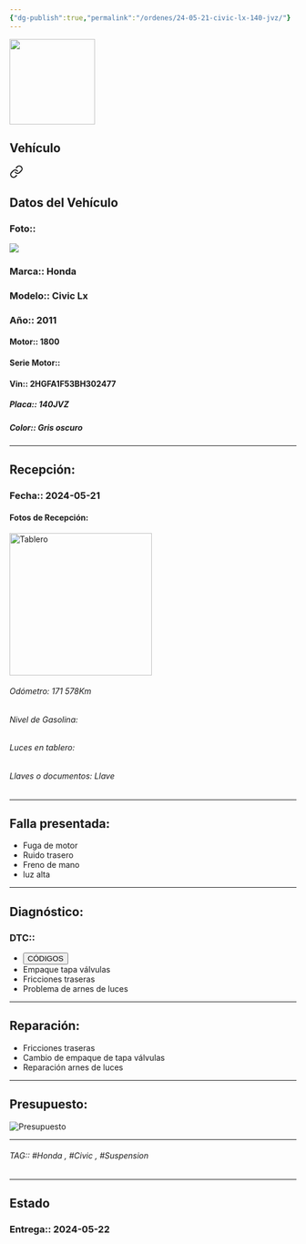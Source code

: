 ```yaml
---
{"dg-publish":true,"permalink":"/ordenes/24-05-21-civic-lx-140-jvz/"}
---
```


<img src="https://lh3.googleusercontent.com/d/137fl3TIZ0-PU8b-Pt0bsjclwHub_u78G" width="150">

## Vehículo

<div class="transclusion internal-embed is-loaded"><a class="markdown-embed-link" href="/vehiculos/honda/civic-lx-140-jvz/#datos-del-vehiculo" aria-label="Open link"><svg xmlns="http://www.w3.org/2000/svg" width="24" height="24" viewBox="0 0 24 24" fill="none" stroke="currentColor" stroke-width="2" stroke-linecap="round" stroke-linejoin="round" class="svg-icon lucide-link"><path d="M10 13a5 5 0 0 0 7.54.54l3-3a5 5 0 0 0-7.07-7.07l-1.72 1.71"></path><path d="M14 11a5 5 0 0 0-7.54-.54l-3 3a5 5 0 0 0 7.07 7.07l1.71-1.71"></path></svg></a><div class="markdown-embed">



## Datos del Vehículo 
### Foto:: 
<img src="https://lh3.googleusercontent.com/d/1Log80rnATfR0T6WczexdJFjYeuiJ7te1">

### Marca:: Honda 
### Modelo:: Civic Lx
### Año:: 2011
#### Motor:: 1800
#### Serie Motor:: 
#### Vin:: 2HGFA1F53BH302477
##### Placa:: 140JVZ
##### Color:: Gris oscuro 
---


</div></div>


## Recepción:
### Fecha:: 2024-05-21
#### Fotos de Recepción: 
<img src="https://lh3.googleusercontent.com/d/1_joGf2d3MbAF12B1mWYmWa4PRR492buM" width="250" Alt="Tablero">

###### Odómetro: 171 578Km
###### Nivel de Gasolina: 
###### Luces en tablero: 
###### Llaves o documentos: Llave

---

## Falla presentada:
- Fuga de motor 
- Ruido trasero 
- Freno de mano
- luz alta


---

## Diagnóstico:
### DTC:: 

- <a href="http"><button class="btn success">CÓDIGOS</button></a>
- Empaque tapa válvulas 
- Fricciones traseras 
- Problema de arnes de luces 

---
## Reparación:
- Fricciones traseras 
- Cambio de empaque de tapa válvulas 
- Reparación arnes de luces 

---

## Presupuesto:

<img src="https://lh3.googleusercontent.com/d/1_tG11sSfdUiGxYcStQiZKlXKhNgJcFF7" Alt="Presupuesto">

---

###### TAG:: #Honda , #Civic , #Suspension 

---

## Estado

### Entrega:: 2024-05-22


